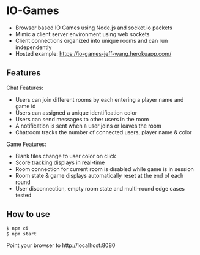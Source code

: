 # IO-Games

- Browser based IO Games using Node.js and socket.io packets 
- Mimic a client server environment using web sockets 
- Client connections organized into unique rooms and can run independently
- Hosted example: https://io-games-jeff-wang.herokuapp.com/

## Features

Chat Features:
- Users can join different rooms by each entering a player name and game id
- Users can assigned a unique identification color
- Users can send messages to other users in the room
- A notification is sent when a user joins or leaves the room
- Chatroom tracks the number of connected users, player name & color 

Game Features:
- Blank tiles change to user color on click
- Score tracking displays in real-time
- Room connection for current room is disabled while game is in session
- Room state & game displays automatically reset at the end of each round 
- User disconnection, empty room state and multi-round edge cases tested 

## How to use

```
$ npm ci
$ npm start
```

Point your browser to http://localhost:8080


